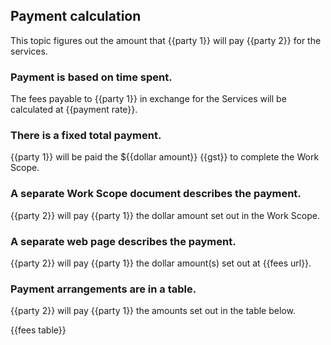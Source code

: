 ## Payment calculation

This topic figures out the amount that {{party 1}} will pay {{party 2}} for the services.

### Payment is based on time spent.

The fees payable to {{party 1}} in exchange for the Services will be calculated at {{payment rate}}.

### There is a fixed total payment.

{{party 1}} will be paid the ${{dollar amount}} {{gst}} to complete the Work Scope.

### A separate Work Scope document describes the payment.

{{party 2}} will pay {{party 1}} the dollar amount set out in the Work Scope.

### A separate web page describes the payment.

{{party 2}} will pay {{party 1}} the dollar amount(s) set out at {{fees url}}.

### Payment arrangements are in a table.

{{party 2}} will pay {{party 1}} the amounts set out in the table below.

{{fees table}}
